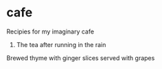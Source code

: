 # cafe
Recipies for my imaginary cafe


1. The tea after running in the rain

Brewed thyme with ginger slices served with grapes
